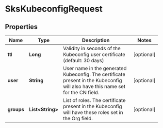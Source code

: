 # SksKubeconfigRequest

## Properties
Name | Type | Description | Notes
------------ | ------------- | ------------- | -------------
**ttl** | **Long** | Validity in seconds of the Kubeconfig user certificate (default: 30 days) |  [optional]
**user** | **String** | User name in the generated Kubeconfig. The certificate present in the Kubeconfig will also have this name set for the CN field. |  [optional]
**groups** | **List&lt;String&gt;** | List of roles. The certificate present in the Kubeconfig will have these roles set in the Org field. |  [optional]
